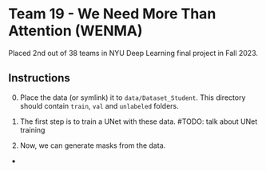 # Team 19 - We Need More Than Attention (WENMA)

Placed 2nd out of 38 teams in NYU Deep Learning final project in Fall 2023.

## Instructions

0. Place the data (or symlink) it to `data/Dataset_Student`. This directory should contain `train`, `val` and `unlabeled` folders.

1. The first step is to train a UNet with these data.
#TODO: talk about UNet training

2. Now, we can generate masks from the data.

- 
